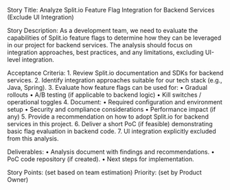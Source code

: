 Story Title: Analyze Split.io Feature Flag Integration for Backend Services (Exclude UI Integration)

Story Description:
As a development team, we need to evaluate the capabilities of Split.io feature flags to determine how they can be leveraged in our project for backend services. The analysis should focus on integration approaches, best practices, and any limitations, excluding UI-level integration.

Acceptance Criteria:
	1.	Review Split.io documentation and SDKs for backend services.
	2.	Identify integration approaches suitable for our tech stack (e.g., Java, Spring).
	3.	Evaluate how feature flags can be used for:
	•	Gradual rollouts
	•	A/B testing (if applicable to backend logic)
	•	Kill switches / operational toggles
	4.	Document:
	•	Required configuration and environment setup
	•	Security and compliance considerations
	•	Performance impact (if any)
	5.	Provide a recommendation on how to adopt Split.io for backend services in this project.
	6.	Deliver a short PoC (if feasible) demonstrating basic flag evaluation in backend code.
	7.	UI integration explicitly excluded from this analysis.

Deliverables:
	•	Analysis document with findings and recommendations.
	•	PoC code repository (if created).
	•	Next steps for implementation.

Story Points: (set based on team estimation)
Priority: (set by Product Owner)
